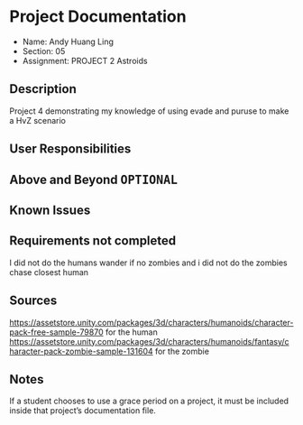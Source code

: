 # Project Documentation

-   Name: Andy Huang Ling
-   Section: 05
-   Assignment: PROJECT 2 Astroids

## Description

Project 4 demonstrating my knowledge of using evade and puruse to make a HvZ scenario

## User Responsibilities



## Above and Beyond <kbd>OPTIONAL</kbd>



## Known Issues


## Requirements not completed

I did not do the humans wander if no zombies and i did not do the zombies chase closest human

## Sources

https://assetstore.unity.com/packages/3d/characters/humanoids/character-pack-free-sample-79870 for the human
https://assetstore.unity.com/packages/3d/characters/humanoids/fantasy/character-pack-zombie-sample-131604 for the zombie


## Notes

If a student chooses to use a grace period on a project, it must be included inside that project’s documentation file.
